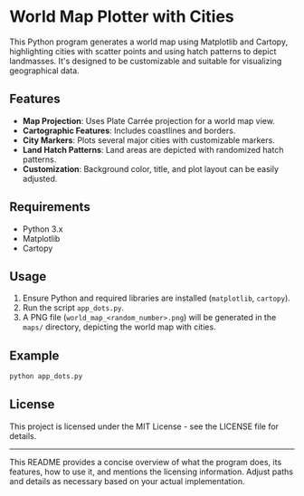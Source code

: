 # World Map Plotter with Cities

This Python program generates a world map using Matplotlib and Cartopy, highlighting cities with scatter points and using hatch patterns to depict landmasses. It's designed to be customizable and suitable for visualizing geographical data.

## Features

- **Map Projection**: Uses Plate Carrée projection for a world map view.
- **Cartographic Features**: Includes coastlines and borders.
- **City Markers**: Plots several major cities with customizable markers.
- **Land Hatch Patterns**: Land areas are depicted with randomized hatch patterns.
- **Customization**: Background color, title, and plot layout can be easily adjusted.

## Requirements

- Python 3.x
- Matplotlib
- Cartopy

## Usage

1. Ensure Python and required libraries are installed (`matplotlib`, `cartopy`).
2. Run the script `app_dots.py`.
3. A PNG file (`world_map_<random_number>.png`) will be generated in the `maps/` directory, depicting the world map with cities.

## Example

```bash
python app_dots.py
```

## License

This project is licensed under the MIT License - see the LICENSE file for details.

---

This README provides a concise overview of what the program does, its features, how to use it, and mentions the licensing information. Adjust paths and details as necessary based on your actual implementation.
